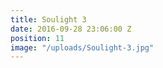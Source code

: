 ```yaml
---
title: Soulight 3
date: 2016-09-28 23:06:00 Z
position: 11
image: "/uploads/Soulight-3.jpg"
---
```


